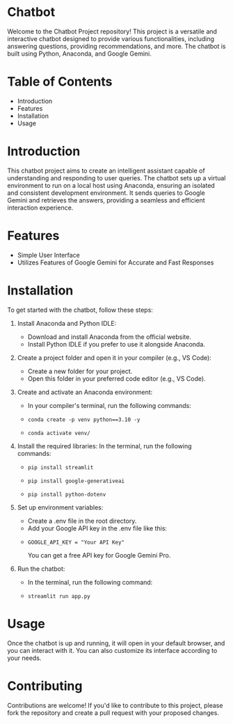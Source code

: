# Chatbot
Welcome to the Chatbot Project repository! This project is a versatile and interactive chatbot designed to provide various functionalities, including answering questions, providing recommendations, and more. The chatbot is built using Python, Anaconda, and Google Gemini.

# Table of Contents
- Introduction
- Features
- Installation
- Usage

# Introduction
This chatbot project aims to create an intelligent assistant capable of understanding and responding to user queries. The chatbot sets up a virtual environment to run on a local host using Anaconda, ensuring an isolated and consistent development environment. It sends queries to Google Gemini and retrieves the answers, providing a seamless and efficient interaction experience.

# Features
- Simple User Interface
- Utilizes Features of Google Gemini for Accurate and Fast Responses

# Installation
To get started with the chatbot, follow these steps:

1. Install Anaconda and Python IDLE:
   - Download and install Anaconda from the official website.
   - Install Python IDLE if you prefer to use it alongside Anaconda.

2. Create a project folder and open it in your compiler (e.g., VS Code):
   - Create a new folder for your project.
   - Open this folder in your preferred code editor (e.g., VS Code).

3. Create and activate an Anaconda environment:
   - In your compiler's terminal, run the following commands:
   -     conda create -p venv python==3.10 -y
   -     conda activate venv/

4. Install the required libraries:
  In the terminal, run the following commands:
    -     pip install streamlit 
    -     pip install google-generativeai 
    -     pip install python-dotenv

5. Set up environment variables:
   - Create a .env file in the root directory.
   - Add your Google API key in the .env file like this:
   -     GOOGLE_API_KEY = "Your API Key"
 
       You can get a free API key for Google Gemini Pro.

6. Run the chatbot:
   - In the terminal, run the following command:
   -     streamlit run app.py

# Usage
Once the chatbot is up and running, it will open in your default browser, and you can interact with it. You can also customize its interface according to your needs.

# Contributing
Contributions are welcome! If you'd like to contribute to this project, please fork the repository and create a pull request with your proposed changes.
